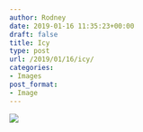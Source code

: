 ```yaml
---
author: Rodney
date: 2019-01-16 11:35:23+00:00
draft: false
title: Icy
type: post
url: /2019/01/16/icy/
categories:
- Images
post_format:
- Image
---
```


![](/img/2019/01/img_4003.jpg)

